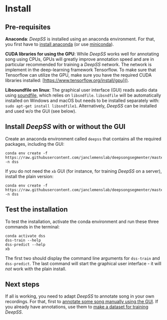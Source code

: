 # Install

## Pre-requisites


__Anaconda__: _DeepSS_ is installed using an anaconda environment. For that, you first have to [install anaconda](https://docs.anaconda.com/anaconda/install/) (or use [miniconda](https://docs.conda.io/en/latest/miniconda.html)).

__CUDA libraries for using the GPU__: While _DeepSS_ works well for annotating song using CPUs, GPUs will greatly improve annotation speed and are in particular recommended for training a _DeepSS_ network. The network is implement in the deep-learning framework Tensorflow. To make sure that Tensorflow can utilize the GPU, make sure you have the required CUDA libraries installed: [https://www.tensorflow.org/install/gpu]().

__Libsoundfile on linux__: The graphical user interface (GUI) reads audio data using [soundfile](http://pysoundfile.readthedocs.io/), which relies on `libsndfile`. `libsndfile` will be automatically installed on Windows and macOS but needs to be installed separately with: `sudo apt-get install libsndfile1`. Alternatively, _DeepSS_ can be installed and used w/o the GUI (see below).

## Install _DeepSS_ with or without the GUI
Create an anaconda environment called `deepss` that contains all the required packages, including the GUI:
```shell
conda env create -f https://raw.githubusercontent.com/janclemenslab/deepsongsegmenter/master/env/deepss_gui.yml -n dss
```

If you do not need the `xb` GUI (for instance, for training _DeepSS_ on a server), install the plain version:

```shell
conda env create -f https://raw.githubusercontent.com/janclemenslab/deepsongsegmenter/master/env/deepss_plain.yml -n dss
```

## Test the installation
To test the installation, activate the conda environment and run these three commands in the terminal:
```shell
conda activate dss
dss-train --help
dss-predict --help
xb
```
The first two should display the command line arguments for `dss-train` and `dss-predict`. The last command will start the graphical user interface - it will *not* work with the plain install.

## Next steps
If all is working, you need to adapt _DeepSS_ to annotate song in your own recordings. For that, first to [annotate some song manually using the GUI](annotate). If you already have annotations, use them to [make a dataset for training](make_dataset) _DeepSS_.

<!--
# Manual
## Install python
Install conda (see [here](https://docs.conda.io/en/latest/miniconda.html)). DeepSS has been tested with python 3.7 and 3.8. Then create a fresh python environment and activate it:
```shell
conda create -n dss python=3.7 -y
conda activate dss
```
All of the following steps should be performed with this environment active.
```shell
conda env create -f deepss_gui_osx.yml -n dss
```



## Install _DeepSS_
This is sufficient if you want to use the _dss_ module via the command line or python:
```shell
conda install zarr tensorflow # or `tensorflow-gpu`
pip install git+https://github.com/janclemenslab/deepsongsegmenter
```
Tensorflow is the deep learning framework used to implement the DeepSS network. Tensorflow is not installed automatically to avoid interference with existing installations and to provide more control over versions. We recommend installation via conda install, but pip install should also work and typically installs a newer version. The manual install of zarr is required in some windows systems since the install via pip can be wonky. DeepSS has been tested with tensorflow versions 2.1, 2.2, and 2.3.

## Install the GUI
If you want to use the GUI to annotate song manually and with DeepSS and to train DeepSS networks:
```shell
conda install pyside2
conda install pyqtgraph=0.11.0rc0 python-sounddevice hdbscan umap-learn -c conda-forge -y
pip install xarray-behave[gui]
```


## Optional
Install tools for unsupervised analyses of song:
```shell
conda install hdbscan umap-learn -c conda-forge -y
pip install deepss-unsupervised
```


## Test the installation
To test the installation, run these three commands in the terminal:
```shell
dss-train --help
dss-predict --help
xb
```
The first two should display the command line arguments for `dss-train` and `dss-predict`. The last should start the graphical user interface.


```
conda create -n dss python=3.7 -y
conda activate dss
conda install zarr tensorflow -y # or `tensorflow-gpu`
conda install python-sounddevice hdbscan umap-learn -c conda-forge -y
conda install hdbscan umap-learn -c conda-forge -y
pip install git+https://github.com/janclemenslab/deepsongsegmenter
pip install xarray-behave[gui]
pip install deepss-unsupervised
dss-train --help
dss-predict --help
xb
``` -->

